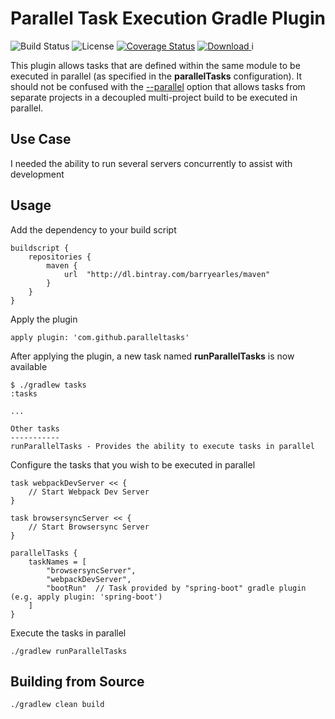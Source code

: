 # Parallel Task Execution Gradle Plugin
![Build Status](https://travis-ci.org/barryearles/parallel-tasks-gradle-plugin.svg)
![License](https://img.shields.io/badge/license-apache-blue.svg)
[![Coverage Status](https://coveralls.io/repos/barryearles/parallel-tasks-gradle-plugin/badge.svg?branch=master&service=github)](https://coveralls.io/github/barryearles/parallel-tasks-gradle-plugin?branch=master)
[ ![Download](https://api.bintray.com/packages/barryearles/maven/parallel-tasks-gradle-plugin/images/download.svg) ](https://bintray.com/barryearles/maven/parallel-tasks-gradle-plugin/_latestVersion)i

This plugin allows tasks that are defined within the same module to be executed in parallel (as specified in the __parallelTasks__ configuration).  It should not be confused with the [--parallel](https://github.com/gradle/gradle/blob/master/design-docs/done/parallel-project-execution.md "--parallel") option that allows tasks from separate projects in a decoupled multi-project build to be executed in parallel.

## Use Case

I needed the ability to run several servers concurrently to assist with development

## Usage

Add the dependency to your build script
    
    buildscript {
        repositories {
            maven {
                url  "http://dl.bintray.com/barryearles/maven" 
            }
        }
    }

Apply the plugin

    apply plugin: 'com.github.paralleltasks'

After applying the plugin, a new task named __runParallelTasks__ is now available

    $ ./gradlew tasks
    :tasks

    ...

    Other tasks
    -----------
    runParallelTasks - Provides the ability to execute tasks in parallel

Configure the tasks that you wish to be executed in parallel

	task webpackDevServer << {
        // Start Webpack Dev Server
    }

    task browsersyncServer << {
        // Start Browsersync Server
    }

    parallelTasks {
        taskNames = [
            "browsersyncServer",
            "webpackDevServer",
            "bootRun"  // Task provided by "spring-boot" gradle plugin (e.g. apply plugin: 'spring-boot')
        ]
    }

Execute the tasks in parallel

	./gradlew runParallelTasks

## Building from Source

	./gradlew clean build
